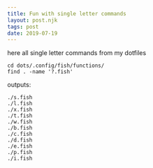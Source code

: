 ```yaml
---
title: Fun with single letter commands
layout: post.njk
tags: post
date: 2019-07-19
---
```


here all single letter commands from my dotfiles

```
cd dots/.config/fish/functions/
find . -name '?.fish'
```

outputs:

```
./s.fish
./l.fish
./x.fish
./t.fish
./w.fish
./b.fish
./c.fish
./d.fish
./e.fish
./p.fish
./i.fish
```

